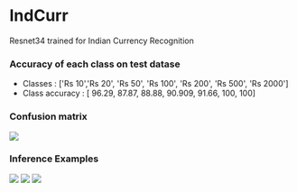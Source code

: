 # IndCurr
Resnet34 trained for Indian Currency Recognition

### Accuracy of each class on test datase

- Classes : ['Rs 10','Rs 20', 'Rs 50', 'Rs 100', 'Rs 200', 'Rs 500', 'Rs 2000']
- Class accuracy : [ 96.29, 87.87, 88.88, 90.909, 91.66, 100, 100] 


### Confusion matrix
![](https://i.imgur.com/9loA3gh.png)

### Inference Examples 
![](https://imgur.com/Ea1LtVz)
![](https://i.imgur.com/TIODbHY.gif)
![](https://i.imgur.com/r2Zi02f.gif)

